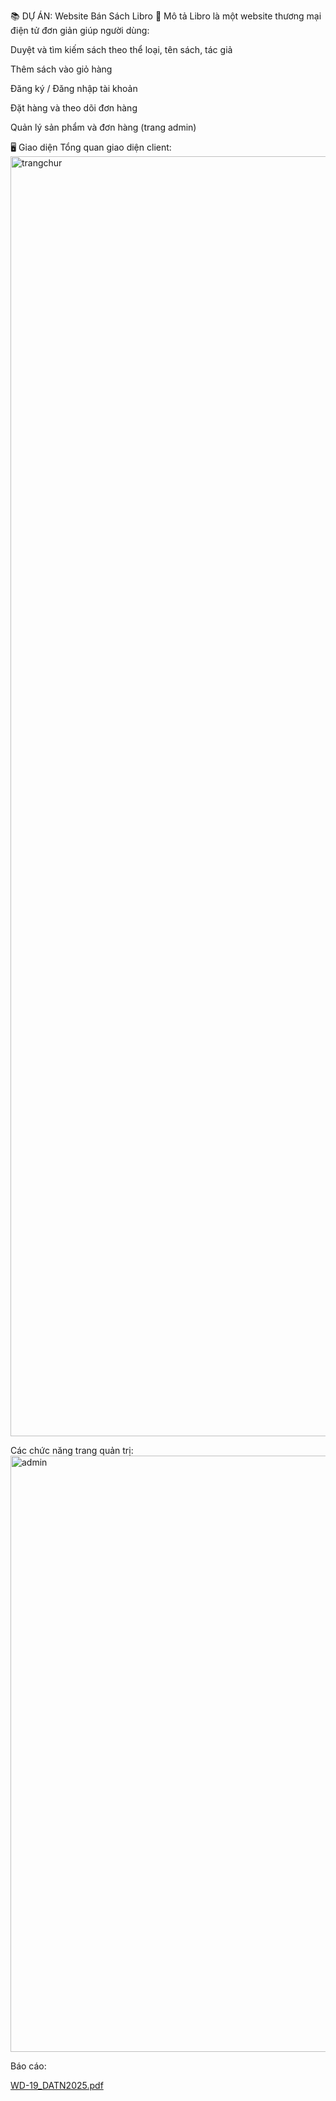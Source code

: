 📚 DỰ ÁN: Website Bán Sách Libro
🛒 Mô tả
Libro là một website thương mại điện tử đơn giản giúp người dùng:

Duyệt và tìm kiếm sách theo thể loại, tên sách, tác giả

Thêm sách vào giỏ hàng

Đăng ký / Đăng nhập tài khoản

Đặt hàng và theo dõi đơn hàng

Quản lý sản phẩm và đơn hàng (trang admin)

🖥️ Giao diện
Tổng quan giao diện client:
<img width="1193" height="2048" alt="trangchur" src="https://github.com/user-attachments/assets/e7df8e95-6061-4770-b631-51bccb12dfe9" />

Các chức năng trang quản trị:
<img width="1920" height="954" alt="admin" src="https://github.com/user-attachments/assets/33485ab7-3352-4d2e-a899-f9447702114e" />

Báo cáo:

[WD-19_DATN2025.pdf](https://github.com/user-attachments/files/21319903/WD-19_DATN2025.pdf)
